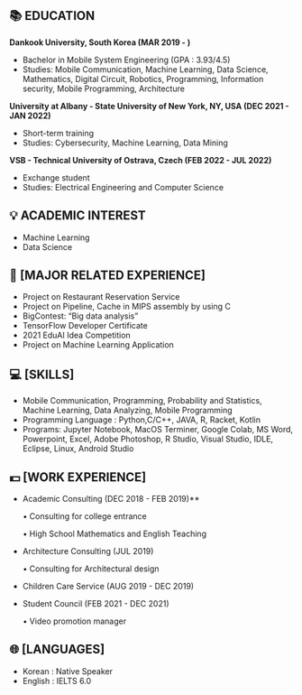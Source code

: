 ## 📚 EDUCATION

**Dankook University, South Korea (MAR 2019 - )**

- Bachelor in Mobile System Engineering (GPA : 3.93/4.5)
- Studies: Mobile Communication, Machine Learning, Data Science, Mathematics, Digital Circuit, Robotics, Programming, Information security, Mobile Programming, Architecture

**University at Albany - State University of New York, NY, USA (DEC 2021 - JAN 2022)**

- Short-term training
-  Studies: Cybersecurity, Machine Learning, Data Mining

**VSB - Technical University of Ostrava, Czech (FEB 2022 - JUL 2022)**

- Exchange student
- Studies: Electrical Engineering and Computer Science

## 💡 ACADEMIC INTEREST

- Machine Learning 
- Data Science

## 📃 [MAJOR RELATED EXPERIENCE]

- Project on Restaurant Reservation Service
- Project on Pipeline, Cache in MIPS assembly by using C
- BigContest: “Big data analysis”
- TensorFlow Developer Certificate
- 2021 EduAI Idea Competition
- Project on Machine Learning Application

## 💻 [SKILLS]

- Mobile Communication, Programming, Probability and Statistics, Machine Learning, Data Analyzing, Mobile Programming
- Programming Language : Python,C/C++, JAVA, R, Racket, Kotlin
- Programs: Jupyter Notebook, MacOS Terminer, Google Colab, MS Word, Powerpoint, Excel, Adobe Photoshop, R Studio, Visual Studio, IDLE, Eclipse, Linux, Android Studio

## 💵 [WORK EXPERIENCE]

- Academic Consulting (DEC 2018 - FEB 2019)**

  • Consulting for college entrance
  
  • High School Mathematics and English Teaching
- Architecture Consulting (JUL 2019)

  • Consulting for Architectural design
- Children Care Service (AUG 2019 - DEC 2019) 
- Student Council (FEB 2021 - DEC 2021)

  • Video promotion manager

## 🌐 [LANGUAGES]

- Korean : Native Speaker 
- English : IELTS 6.0




<!--
**JunePark-00/JunePark-00** is a ✨ _special_ ✨ repository because its `README.md` (this file) appears on your GitHub profile.

Here are some ideas to get you started:

- 🔭 I’m currently working on ...
- 🌱 I’m currently learning ...
- 👯 I’m looking to collaborate on ...
- 🤔 I’m looking for help with ...
- 💬 Ask me about ...
- 📫 How to reach me: ...
- 😄 Pronouns: ...
- ⚡ Fun fact: ...
-->
